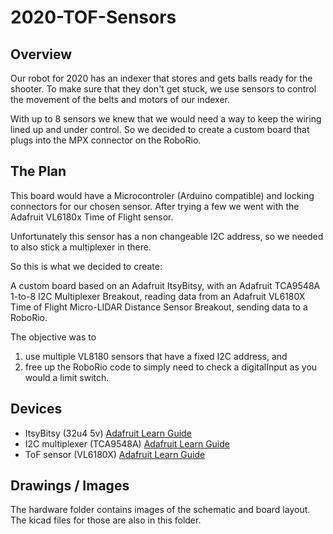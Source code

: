# 2020-TOF-Sensors

## Overview

Our robot for 2020 has an indexer that stores and gets balls ready for the shooter. To make sure that they don't get stuck, we use sensors to control the movement of the belts and motors of our indexer.

With up to 8 sensors we knew that we would need a way to keep the wiring lined up and under control. So we decided to create a custom board that plugs into the MPX connector on the RoboRio. 

## The Plan

This board would have a Microcontroler (Arduino compatible) and locking connectors for our chosen sensor. After trying a few we went with the Adafruit VL6180x Time of Flight sensor.

Unfortunately this sensor has a non changeable I2C address, so we needed to also stick a multiplexer in there.

So this is what we decided to create:

A custom board based on an Adafruit ItsyBitsy, with an Adafruit TCA9548A 1-to-8 I2C Multiplexer Breakout, reading data from an Adafruit VL6180X Time of Flight Micro-LIDAR Distance Sensor Breakout, sending data to a RoboRio.

The objective was to 
1. use multiple VL8180 sensors that have a fixed I2C address, and 
2. free up the RoboRio code to simply need to check a digitalInput as you would a limit switch.

## Devices

* ItsyBitsy (32u4 5v) [Adafruit Learn Guide](https://learn.adafruit.com/introducting-itsy-bitsy-32u4)
* I2C multiplexer (TCA9548A) [Adafruit Learn Guide](https://learn.adafruit.com/adafruit-tca9548a-1-to-8-i2c-multiplexer-breakout/overview)
* ToF sensor (VL6180X) [Adafruit Learn Guide](https://learn.adafruit.com/adafruit-vl6180x-time-of-flight-micro-lidar-distance-sensor-breakout/overview)

## Drawings / Images

The hardware folder contains images of the schematic and board layout. The kicad files for those are also in this folder.